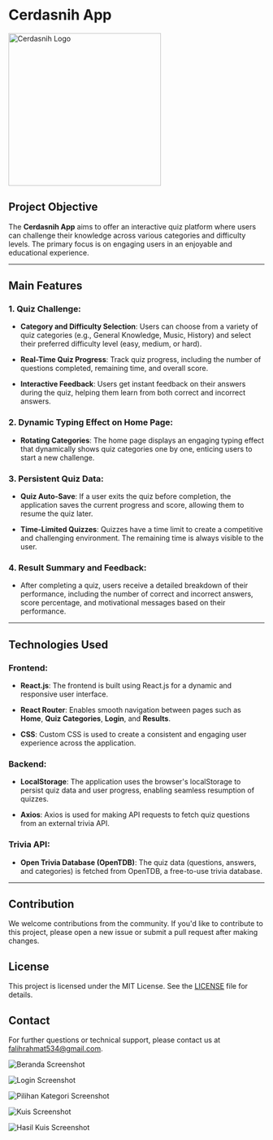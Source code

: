 # Cerdasnih App

<img src="frontend/public/logo+teks.png" alt="Cerdasnih Logo" width="300"/>

## Project Objective
The **Cerdasnih App** aims to offer an interactive quiz platform where users can challenge their knowledge across various categories and difficulty levels. The primary focus is on engaging users in an enjoyable and educational experience.

---

## Main Features

### 1. Quiz Challenge:
- **Category and Difficulty Selection**:
  Users can choose from a variety of quiz categories (e.g., General Knowledge, Music, History) and select their preferred difficulty level (easy, medium, or hard).

- **Real-Time Quiz Progress**: 
  Track quiz progress, including the number of questions completed, remaining time, and overall score.

- **Interactive Feedback**: 
  Users get instant feedback on their answers during the quiz, helping them learn from both correct and incorrect answers.

### 2. Dynamic Typing Effect on Home Page:
- **Rotating Categories**: 
  The home page displays an engaging typing effect that dynamically shows quiz categories one by one, enticing users to start a new challenge.

### 3. Persistent Quiz Data:
- **Quiz Auto-Save**:
  If a user exits the quiz before completion, the application saves the current progress and score, allowing them to resume the quiz later.

- **Time-Limited Quizzes**: 
  Quizzes have a time limit to create a competitive and challenging environment. The remaining time is always visible to the user.

### 4. Result Summary and Feedback:
- After completing a quiz, users receive a detailed breakdown of their performance, including the number of correct and incorrect answers, score percentage, and motivational messages based on their performance.

---

## Technologies Used

### Frontend:
- **React.js**: 
  The frontend is built using React.js for a dynamic and responsive user interface.

- **React Router**: 
  Enables smooth navigation between pages such as **Home**, **Quiz Categories**, **Login**, and **Results**.

- **CSS**: 
  Custom CSS is used to create a consistent and engaging user experience across the application.

### Backend:
- **LocalStorage**: 
  The application uses the browser's localStorage to persist quiz data and user progress, enabling seamless resumption of quizzes.

- **Axios**: 
  Axios is used for making API requests to fetch quiz questions from an external trivia API.

### Trivia API:
- **Open Trivia Database (OpenTDB)**: 
  The quiz data (questions, answers, and categories) is fetched from OpenTDB, a free-to-use trivia database.

---

## Contribution

We welcome contributions from the community. If you'd like to contribute to this project, please open a new issue or submit a pull request after making changes.

## License

This project is licensed under the MIT License. See the [LICENSE](./LICENSE) file for details.

## Contact

For further questions or technical support, please contact us at [falihrahmat534@gmail.com](mailto:falihrahmat534@gmail.com).

![Beranda Screenshot](frontend/public/screenshoot-homepage.png)

![Login Screenshot](frontend/public/screenshoot-login.png)

![Pilihan Kategori Screenshot](frontend/public/screenshoot-categoryselection.png)

![Kuis Screenshot](frontend/public/screenshoot-quiz.png)

![Hasil Kuis Screenshot](frontend/public/screenshoot-result.png)